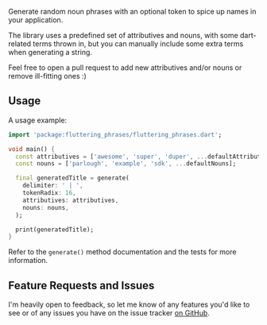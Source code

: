 Generate random noun phrases with an optional token
to spice up names in your application.

The library uses a predefined set of attributives and nouns, 
with some dart-related terms thrown in, but 
you can manually include some extra terms when generating a string.

Feel free to open a pull request to add new attributives and/or 
nouns or remove ill-fitting ones :)

## Usage

A usage example:

```dart
import 'package:fluttering_phrases/fluttering_phrases.dart';

void main() {
  const attributives = ['awesome', 'super', 'duper', ...defaultAttributives];
  const nouns = ['parlough', 'example', 'sdk', ...defaultNouns];

  final generatedTitle = generate(
    delimiter: ' | ',
    tokenRadix: 16,
    attributives: attributives,
    nouns: nouns,
  );

  print(generatedTitle);
}
```

Refer to the `generate()` method documentation and
the tests for more information.

## Feature Requests and Issues

I'm heavily open to feedback, so let me know of any features you'd
like to see or of any issues you have on the
issue tracker [on GitHub](https://github.com/parlough/fluttering_phrases/issues).
